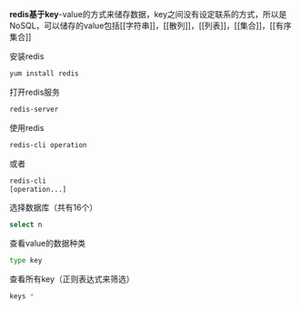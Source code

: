 **redis基于key**-value的方式来储存数据，key之间没有设定联系的方式，所以是NoSQL，可以储存的value包括[[字符串]]，[[散列]]，[[列表]]，[[集合]]，[[有序集合]]

安装redis
```bash
yum install redis
```
打开redis服务
```bash
redis-server
```
使用redis
```bash
redis-cli operation
```
或者
```bash
redis-cli
[operation...]
```

选择数据库（共有16个）
```bash
select n
```
查看value的数据种类
```bash
type key
```
查看所有key（正则表达式来筛选）
```bash
keys *
```